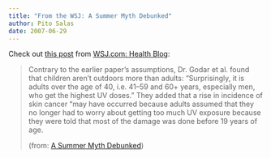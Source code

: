 ```yaml
---
title: "From the WSJ: A Summer Myth Debunked"
author: Pito Salas
date: 2007-06-29
---
```




Check out [this
post](<http://feeds.wsjonline.com/~r/wsj/health/feed/~3/128465127/>) from
[WSJ.com: Health Blog](<http://blogs.wsj.com/health>):

> Contrary to the earlier paper’s assumptions, Dr. Godar et al. found that
> children aren’t outdoors more than adults: “Surprisingly, it is adults over
> the age of 40, i.e. 41–59 and 60+ years, especially men, who get the highest
> UV doses.” They added that a rise in incidence of skin cancer “may have
> occurred because adults assumed that they no longer had to worry about
> getting too much UV exposure because they were told that most of the damage
> was done before 19 years of age.
>
> (from: [A Summer Myth
> Debunked](<http://feeds.wsjonline.com/~r/wsj/health/feed/~3/128465127/>))


